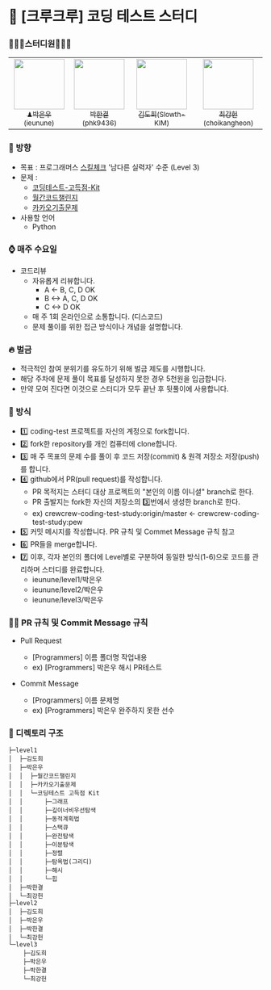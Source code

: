 # 🥇 [크루크루] 코딩 테스트 스터디

### 👨🏻‍💻스터디원👩🏻‍💻 
<table>
  <tr>
    <td align="center">
      <a href="https://github.com/ieunune">
        <img src="https://avatars.githubusercontent.com/u/50124623?v=4" width="100px;" alt=""/>
        <br />
        <sub>♟박은우(ieunune)</sub>
      </a>
    </td>
    <td align="center">
      <a href="https://github.com/phk9436">
        <img src="https://avatars.githubusercontent.com/u/47577714?v=4" width="100px;" alt=""/>
        <br />
        <sub>박한결(phk9436)</sub>
      </a>
    </td>
    <td align="center">
      <a href="https://github.com/Slowth-KIM">
        <img src="https://avatars.githubusercontent.com/u/45562511?v=4" width="100px;" alt=""/>
        <br />
        <sub>김도희(Slowth-KIM)</sub>
      </a>
    </td>
    <td align="center">
      <a href="https://github.com/choikangheon">
        <img src="https://avatars.githubusercontent.com/u/52992334?v=4" width="100px;" alt=""/>
        <br />
        <sub>최강헌(choikangheon)</sub>
      </a>
    </td>
  </tr>
</table>


### 🧭 방향
- 목표 : 프로그래머스 [스킬체크] '남다른 실력자' 수준 (Level 3)
- 문제 : 
  + [코딩테스트-고득점-Kit]
  + [월간코드챌린지]
  + [카카오기출문제]
- 사용할 언어
  + Python

### ⌚ 매주 수요일
- 코드리뷰
  + 자유롭게 리뷰합니다.
    + A <- B, C, D OK
    + B <-> A, C, D OK
    + C <-> D OK
  + 매 주 1회 온라인으로 소통합니다. (디스코드)
  + 문제 풀이를 위한 접근 방식이나 개념을 설명합니다.

### 🔥 벌금
  + 적극적인 참여 분위기를 유도하기 위해 벌금 제도를 시행합니다.
  + 해당 주차에 문제 풀이 목표를 달성하지 못한 경우 5천원을 입금합니다.
  + 만약 모여 진다면 이것으로 스터디가 모두 끝난 후 뒷풀이에 사용합니다.

### 🤔 방식
- 1️⃣ coding-test 프로젝트를 자신의 계정으로 fork합니다.
- 2️⃣ fork한 repository를 개인 컴퓨터에 clone합니다.
- 3️⃣ 매 주 목표의 문제 수를 풀이 후 코드 저장(commit) & 원격 저장소 저장(push)를 합니다.
- 4️⃣ github에서 PR(pull request)를 작성합니다.
  + PR 목적지는 스터디 대상 프로젝트의 "본인의 이름 이니셜" branch로 한다.
  + PR 출발지는 fork한 자신의 저장소의 3️⃣번에서 생성한 branch로 한다.
  + ex) crewcrew-coding-test-study:origin/master <- crewcrew-coding-test-study:pew
- 5️⃣ 커밋 메시지를 작성합니다. PR 규칙 및 Commet Message 규칙 참고
- 6️⃣ PR들을 merge합니다.
- 7️⃣ 이후, 각자 본인의 폴더에 Level별로 구분하여 동일한 방식(1-6)으로 코드를 관리하며 스터디를 완료합니다.
  - ieunune/level1/박은우
  - ieunune/level2/박은우
  - ieunune/level3/박은우

### 🤙🏻 PR 규칙 및 Commit Message 규칙
- Pull Request
  + [Programmers] 이름 폴더명 작업내용
  + ex) [Programmers] 박은우 해시 PR테스트

- Commit Message
  + [Programmers] 이름 문제명
  + ex) [Programmers] 박은우 완주하지 못한 선수

### 📁 디렉토리 구조
```
├─level1
│  ├─김도희
│  ├─박은우
│  │  ├─월간코드챌린지
│  │  ├─카카오기출문제
│  │  └─코딩테스트 고득점 Kit
│  │      ├─그래프
│  │      ├─깊이너비우선탐색
│  │      ├─동적계획법
│  │      ├─스택큐
│  │      ├─완전탐색
│  │      ├─이분탐색
│  │      ├─정렬
│  │      ├─탐욕법(그리디)
│  │      ├─해시
│  │      └─힙
│  ├─박한결
│  └─최강헌
├─level2
│  ├─김도희
│  ├─박은우
│  ├─박한결
│  └─최강헌
└─level3
    ├─김도희
    ├─박은우
    ├─박한결
    └─최강헌
```

[스킬체크]:https://programmers.co.kr/skill_checks
[코딩테스트-고득점-Kit]:https://school.programmers.co.kr/learn/challenges?tab=algorithm_practice_kit
[월간코드챌린지]:https://school.programmers.co.kr/learn/challenges?order=recent&partIds=18952%2C21163%2C23708
[카카오기출문제]:https://school.programmers.co.kr/learn/challenges?order=recent&page=1&partIds=31236%2C25448%2C20069%2C17214%2C12286%2C9317%2C22586%2C18498%2C17931%2C300%2C301
